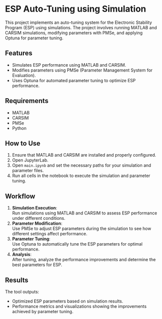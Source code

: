 # ESP Auto-Tuning using Simulation
This project implements an auto-tuning system for the Electronic Stability Program (ESP) using simulations. The project involves running MATLAB and CARSIM simulations, modifying parameters with PMSe, and applying Optuna for parameter tuning.

## Features
- Simulates ESP performance using MATLAB and CARSIM.
- Modifies parameters using PMSe (Parameter Management System for Evaluation).
- Uses Optuna for automated parameter tuning to optimize ESP performance.

## Requirements
- MATLAB
- CARSIM
- PMSe
- Python

## How to Use
1. Ensure that MATLAB and CARSIM are installed and properly configured.
2. Open JupyterLab.
5. Open `main.ipynb` and set the necessary paths for your simulation and parameter files.
6. Run all cells in the notebook to execute the simulation and parameter tuning.

## Workflow
1. **Simulation Execution**:  
   Run simulations using MATLAB and CARSIM to assess ESP performance under different conditions.
2. **Parameter Modification**:  
   Use PMSe to adjust ESP parameters during the simulation to see how different settings affect performance.
3. **Parameter Tuning**:  
   Use Optuna to automatically tune the ESP parameters for optimal performance.
4. **Analysis**:  
   After tuning, analyze the performance improvements and determine the best parameters for ESP.

## Results
The tool outputs:
- Optimized ESP parameters based on simulation results.
- Performance metrics and visualizations showing the improvements achieved by parameter tuning.
